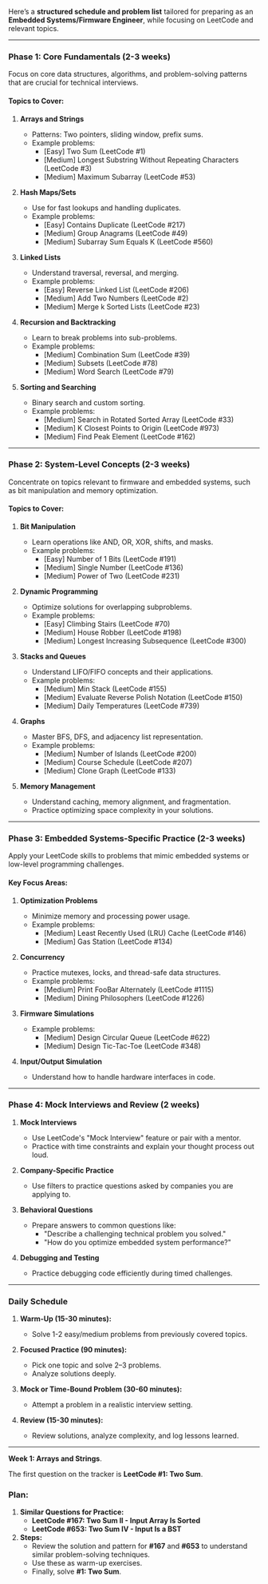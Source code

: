 Here’s a **structured schedule and problem list** tailored for preparing as an **Embedded Systems/Firmware Engineer**, while focusing on LeetCode and relevant topics.

---

### **Phase 1: Core Fundamentals (2-3 weeks)**
Focus on core data structures, algorithms, and problem-solving patterns that are crucial for technical interviews.

#### Topics to Cover:
1. **Arrays and Strings**
   - Patterns: Two pointers, sliding window, prefix sums.
   - Example problems:
     - [Easy] Two Sum (LeetCode #1)
     - [Medium] Longest Substring Without Repeating Characters (LeetCode #3)
     - [Medium] Maximum Subarray (LeetCode #53)

2. **Hash Maps/Sets**
   - Use for fast lookups and handling duplicates.
   - Example problems:
     - [Easy] Contains Duplicate (LeetCode #217)
     - [Medium] Group Anagrams (LeetCode #49)
     - [Medium] Subarray Sum Equals K (LeetCode #560)

3. **Linked Lists**
   - Understand traversal, reversal, and merging.
   - Example problems:
     - [Easy] Reverse Linked List (LeetCode #206)
     - [Medium] Add Two Numbers (LeetCode #2)
     - [Medium] Merge k Sorted Lists (LeetCode #23)

4. **Recursion and Backtracking**
   - Learn to break problems into sub-problems.
   - Example problems:
     - [Medium] Combination Sum (LeetCode #39)
     - [Medium] Subsets (LeetCode #78)
     - [Medium] Word Search (LeetCode #79)

5. **Sorting and Searching**
   - Binary search and custom sorting.
   - Example problems:
     - [Medium] Search in Rotated Sorted Array (LeetCode #33)
     - [Medium] K Closest Points to Origin (LeetCode #973)
     - [Medium] Find Peak Element (LeetCode #162)

---

### **Phase 2: System-Level Concepts (2-3 weeks)**
Concentrate on topics relevant to firmware and embedded systems, such as bit manipulation and memory optimization.

#### Topics to Cover:
1. **Bit Manipulation**
   - Learn operations like AND, OR, XOR, shifts, and masks.
   - Example problems:
     - [Easy] Number of 1 Bits (LeetCode #191)
     - [Medium] Single Number (LeetCode #136)
     - [Medium] Power of Two (LeetCode #231)

2. **Dynamic Programming**
   - Optimize solutions for overlapping subproblems.
   - Example problems:
     - [Easy] Climbing Stairs (LeetCode #70)
     - [Medium] House Robber (LeetCode #198)
     - [Medium] Longest Increasing Subsequence (LeetCode #300)

3. **Stacks and Queues**
   - Understand LIFO/FIFO concepts and their applications.
   - Example problems:
     - [Medium] Min Stack (LeetCode #155)
     - [Medium] Evaluate Reverse Polish Notation (LeetCode #150)
     - [Medium] Daily Temperatures (LeetCode #739)

4. **Graphs**
   - Master BFS, DFS, and adjacency list representation.
   - Example problems:
     - [Medium] Number of Islands (LeetCode #200)
     - [Medium] Course Schedule (LeetCode #207)
     - [Medium] Clone Graph (LeetCode #133)

5. **Memory Management**
   - Understand caching, memory alignment, and fragmentation.
   - Practice optimizing space complexity in your solutions.

---

### **Phase 3: Embedded Systems-Specific Practice (2-3 weeks)**
Apply your LeetCode skills to problems that mimic embedded systems or low-level programming challenges.

#### Key Focus Areas:
1. **Optimization Problems**
   - Minimize memory and processing power usage.
   - Example problems:
     - [Medium] Least Recently Used (LRU) Cache (LeetCode #146)
     - [Medium] Gas Station (LeetCode #134)

2. **Concurrency**
   - Practice mutexes, locks, and thread-safe data structures.
   - Example problems:
     - [Medium] Print FooBar Alternately (LeetCode #1115)
     - [Medium] Dining Philosophers (LeetCode #1226)

3. **Firmware Simulations**
   - Example problems:
     - [Medium] Design Circular Queue (LeetCode #622)
     - [Medium] Design Tic-Tac-Toe (LeetCode #348)

4. **Input/Output Simulation**
   - Understand how to handle hardware interfaces in code.

---

### **Phase 4: Mock Interviews and Review (2 weeks)**
1. **Mock Interviews**
   - Use LeetCode's "Mock Interview" feature or pair with a mentor.
   - Practice with time constraints and explain your thought process out loud.

2. **Company-Specific Practice**
   - Use filters to practice questions asked by companies you are applying to.

3. **Behavioral Questions**
   - Prepare answers to common questions like:
     - "Describe a challenging technical problem you solved."
     - "How do you optimize embedded system performance?"

4. **Debugging and Testing**
   - Practice debugging code efficiently during timed challenges.

---

### **Daily Schedule**
1. **Warm-Up (15-30 minutes):**
   - Solve 1-2 easy/medium problems from previously covered topics.

2. **Focused Practice (90 minutes):**
   - Pick one topic and solve 2–3 problems.
   - Analyze solutions deeply.

3. **Mock or Time-Bound Problem (30-60 minutes):**
   - Attempt a problem in a realistic interview setting.

4. **Review (15-30 minutes):**
   - Review solutions, analyze complexity, and log lessons learned.

---


**Week 1: Arrays and Strings**.

The first question on the tracker is **LeetCode #1: Two Sum**.

### Plan:
1. **Similar Questions for Practice:**
   - **LeetCode #167: Two Sum II - Input Array Is Sorted**
   - **LeetCode #653: Two Sum IV - Input Is a BST**
2. **Steps:**
   - Review the solution and pattern for **#167** and **#653** to understand similar problem-solving techniques.
   - Use these as warm-up exercises.
   - Finally, solve **#1: Two Sum**.